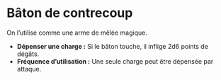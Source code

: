 # Bâton de contrecoup


On l’utilise comme une arme de mêlée magique.

  - **Dépenser une charge :** Si le bâton touche, il inflige 2d6 points
    de dégâts.
  - **Fréquence d’utilisation :** Une seule charge peut être dépensée
    par attaque.